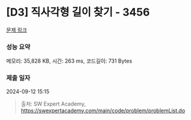 # [D3] 직사각형 길이 찾기 - 3456 

[문제 링크](https://swexpertacademy.com/main/code/problem/problemDetail.do?contestProbId=AWFPmsqqALwDFAV0) 

### 성능 요약

메모리: 35,828 KB, 시간: 263 ms, 코드길이: 731 Bytes

### 제출 일자

2024-09-12 15:15



> 출처: SW Expert Academy, https://swexpertacademy.com/main/code/problem/problemList.do
